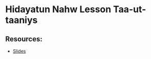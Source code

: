 # Hidayatun Nahw Lesson  Taa-ut-taaniys 



## Resources:
- [Slides](https://github.com/arshare/resources_balagha_pdfs)
